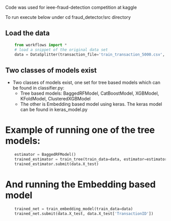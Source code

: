 Code was used for ieee-fraud-detection competition at kaggle

To run execute below under cd fraud_detector/src directory

## Load the data
```python
    from workflows import *
    # load a snippet of the original data set
    data = DataSplitter(transaction_file='train_transaction_5000.csv', identity_file='train_identity_5000.csv')

```

## Two classes of models exist
* Two classes of models exist, one set for tree based models which can be found in classifier.py: 
    * Tree based models: BaggedRFModel, CatBoostModel, XGBModel, KFoldModel, ClusteredXGBModel
    * The other is Embedding based model using keras. The keras model can be found in keras_model.py
    

# Example of running one of the tree models:
```python
    estimator = BaggedRFModel()
    trained_estimator = train_tree(train_data=data, estimator=estimator)
    trained_estimator.submit(data.X_test)

```

# And running the Embedding based model
```python
    trained_net = train_embedding_model(train_data=data)
    trained_net.submit(data.X_test, data.X_test['TransactionID'])
```
